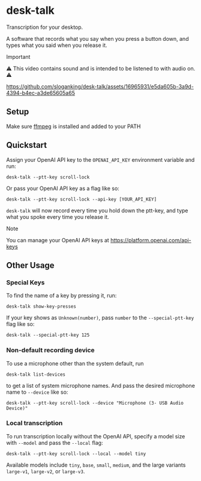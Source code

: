 # desk-talk
 
Transcription for your desktop.

A software that records what you say when you press a button down, and types what you said when you release it.

> [!IMPORTANT]
> ⚠️ This video contains sound and is intended to be listened to with audio on. ⚠️

https://github.com/sloganking/desk-talk/assets/16965931/e5da605b-3a9d-4394-b4ec-a3de65605a65

## Setup

Make sure [ffmpeg](https://www.ffmpeg.org/) is installed and added to your PATH

## Quickstart

Assign your OpenAI API key to the `OPENAI_API_KEY` environment variable and run:

```
desk-talk --ptt-key scroll-lock
```

Or pass your OpenAI API key as a flag like so:

```
desk-talk --ptt-key scroll-lock --api-key [YOUR_API_KEY]
```

`desk-talk` will now record every time you hold down the ptt-key, and type what you spoke every time you release it.

> [!NOTE]
> 
> You can manage your OpenAI API keys at https://platform.openai.com/api-keys
## Other Usage

### Special Keys

To find the name of a key by pressing it, run:

```
desk-talk show-key-presses
```

If your key shows as `Unknown(number)`, pass `number` to the `--special-ptt-key` flag like so:

```
desk-talk --special-ptt-key 125
```

### Non-default recording device

To use a microphone other than the system default, run


```
desk-talk list-devices
```

to get a list of system microphone names. And pass the desired microphone name to ``--device`` like so:


```
desk-talk --ptt-key scroll-lock --device "Microphone (3- USB Audio Device)"
```

### Local transcription

To run transcription locally without the OpenAI API, specify a model size with
`--model` and pass the `--local` flag:

```
desk-talk --ptt-key scroll-lock --local --model tiny
```

Available models include `tiny`, `base`, `small`, `medium`, and the large
variants `large-v1`, `large-v2`, or `large-v3`.


